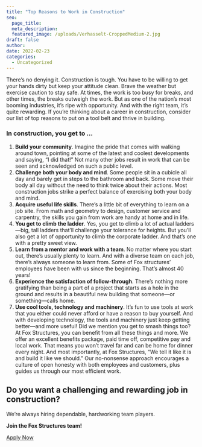 ```yaml
---
title: "Top Reasons to Work in Construction"
seo:
  page_title:
  meta_description: 
  featured_image: /uploads/Verhasselt-CroppedMedium-2.jpg
draft: false
author:
date: 2022-02-23
categories:
  - Uncategorized
---
```


There’s no denying it. Construction is tough. You have to be willing to get your hands dirty but keep your attitude clean. Brave the weather but exercise caution to stay safe. At times, the work is too busy for breaks, and other times, the breaks outweigh the work. But as one of the nation’s most booming industries, it’s ripe with opportunity. And with the right team, it’s quite rewarding. If you’re thinking about a career in construction, consider our list of top reasons to put on a tool belt and thrive in building.

### In construction, you get to …

1. **Build your community**. Imagine the pride that comes with walking around town, pointing at some of the latest and coolest developments and saying, “I did that!” Not many other jobs result in work that can be seen and acknowledged on such a public level.
2. **Challenge both your body and mind**. Some people sit in a cubicle all day and barely get in steps to the bathroom and back. Some move their body all day without the need to think twice about their actions. Most construction jobs strike a perfect balance of exercising both your body and mind.
3. **Acquire useful life skills**. There’s a little bit of everything to learn on a job site. From math and geometry to design, customer service and carpentry, the skills you gain from work are handy at home and in life.
4. **You get to climb the ladder**. Yes, you get to climb a lot of actual ladders—big, tall ladders that’ll challenge your tolerance for heights. But you’ll also get a lot of opportunity to climb the corporate ladder. And that’s one with a pretty sweet view.
5. **Learn from a mentor and work with a team**. No matter where you start out, there’s usually plenty to learn. And with a diverse team on each job, there’s always someone to learn from. Some of Fox structures’ employees have been with us since the beginning. That’s almost 40 years!
6. **Experience the satisfaction of follow-through**. There’s nothing more gratifying than being a part of a project that starts as a hole in the ground and results in a beautiful new building that someone—or something—calls home.
7. **Use cool tools, technology and machinery**. It’s fun to use tools at work that you either could never afford or have a reason to buy yourself. And with developing technology, the tools and machinery just keep getting better—and more useful! Did we mention you get to smash things too?
At Fox Structures, you can benefit from all these things and more. We offer an excellent benefits package, paid time off, competitive pay and local work. That means you won’t travel far and can be home for dinner every night. And most importantly, at Fox Structures, “We tell it like it is and build it like we should.” Our no-nonsense approach encourages a culture of open honesty with both employees and customers, plus guides us through our most efficient work.

## Do you want a challenging and rewarding job in construction?
We’re always hiring dependable, hardworking team players. 

**Join the Fox Structures team!**

<a href="/careers/" class="btn btn--secondary">Apply Now</a>
